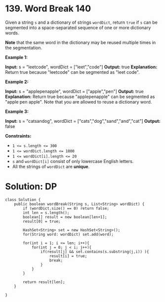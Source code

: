 # 139. Word Break 140
Given a string  `s`  and a dictionary of strings  `wordDict`, return  `true`  if  `s`  can be segmented into a space-separated sequence of one or more dictionary words.

**Note**  that the same word in the dictionary may be reused multiple times in the segmentation.

**Example 1:**

**Input:** s = "leetcode", wordDict = ["leet","code"]
**Output:** true
**Explanation:** Return true because "leetcode" can be segmented as "leet code".

**Example 2:**

**Input:** s = "applepenapple", wordDict = ["apple","pen"]
**Output:** true
**Explanation:** Return true because "applepenapple" can be segmented as "apple pen apple".
Note that you are allowed to reuse a dictionary word.

**Example 3:**

**Input:** s = "catsandog", wordDict = ["cats","dog","sand","and","cat"]
**Output:** false

**Constraints:**

-   `1 <= s.length <= 300`
-   `1 <= wordDict.length <= 1000`
-   `1 <= wordDict[i].length <= 20`
-   `s`  and  `wordDict[i]`  consist of only lowercase English letters.
-   All the strings of  `wordDict`  are  **unique**.

# Solution: DP
```
class Solution {
    public boolean wordBreak(String s, List<String> wordDict) {
        if (wordDict.size() == 0) return false;
        int len = s.length();
        boolean[] result = new boolean[len+1];
        result[0] = true;
        
        HashSet<String> set = new HashSet<String>();
        for(String word: wordDict) set.add(word);
        
        for(int i = 1; i <= len; i++){
            for(int j = 0; j < i; j++){
                if(result[j] && set.contains(s.substring(j,i)) ){
                    result[i] = true;
                    break;
                }
            }
        }
        
        return result[len];
    }
  
}
```
